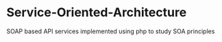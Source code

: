 # Service-Oriented-Architecture
SOAP based API services implemented using php to study SOA principles
